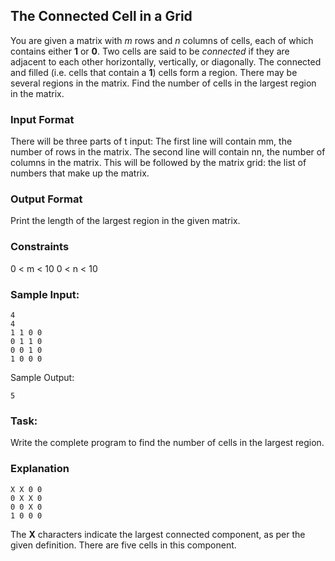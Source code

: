 ## The Connected Cell in a Grid

You are given a matrix with _m_ rows and _n_ columns of cells, each of which contains either **1** or **0**. Two cells are said to be *connected* if they are adjacent to each other horizontally, vertically, or diagonally. The connected and filled (i.e. cells that contain a **1**) cells form a region. There may be several regions in the matrix. Find the number of cells in the largest region in the matrix.

### Input Format
There will be three parts of t input:
The first line will contain mm, the number of rows in the matrix.
The second line will contain nn, the number of columns in the matrix.
This will be followed by the matrix grid: the list of numbers that make up the matrix.

### Output Format
Print the length of the largest region in the given matrix.

### Constraints
0 < m  < 10
0 < n < 10

### Sample Input:

```
4
4
1 1 0 0
0 1 1 0
0 0 1 0
1 0 0 0
```
Sample Output:
```
5
```

### Task: 
Write the complete program to find the number of cells in the largest region.

### Explanation
```
X X 0 0
0 X X 0
0 0 X 0
1 0 0 0  
```
The __X__ characters indicate the largest connected component, as per the given definition. There are five cells in this component.